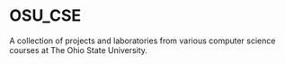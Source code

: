 # OSU_CSE
A collection of projects and laboratories from various computer science courses at The Ohio State University.
